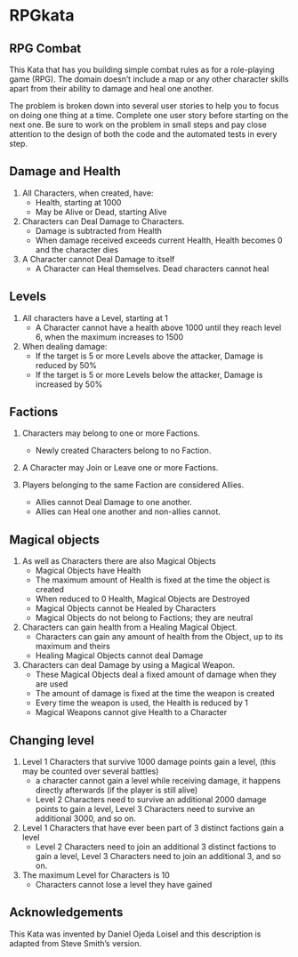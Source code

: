# RPGkata


## RPG Combat
This Kata that has you building simple combat rules as for a role-playing game (RPG). The domain doesn’t include a map or any other character skills apart from their ability to damage and heal one another.

The problem is broken down into several user stories to help you to focus on doing one thing at a time. Complete one user story before starting on the next one. Be sure to work on the problem in small steps and pay close attention to the design of both the code and the automated tests in every step.

## Damage and Health
1. All Characters, when created, have:
    * Health, starting at 1000
    * May be Alive or Dead, starting Alive
2. Characters can Deal Damage to Characters.
    * Damage is subtracted from Health
    * When damage received exceeds current Health, Health becomes 0 and the character dies
3. A Character cannot Deal Damage to itself
    * A Character can Heal themselves.
Dead characters cannot heal

## Levels
1. All characters have a Level, starting at 1
    * A Character cannot have a health above 1000 until they reach level 6, when the maximum increases to 1500
2. When dealing damage:
    * If the target is 5 or more Levels above the attacker, Damage is reduced by 50%
    * If the target is 5 or more Levels below the attacker, Damage is increased by 50%

## Factions
1. Characters may belong to one or more Factions.
    * Newly created Characters belong to no Faction.
2. A Character may Join or Leave one or more Factions.

3. Players belonging to the same Faction are considered Allies.
    * Allies cannot Deal Damage to one another.
    * Allies can Heal one another and non-allies cannot.

## Magical objects
1. As well as Characters there are also Magical Objects
    * Magical Objects have Health
    * The maximum amount of Health is fixed at the time the object is created
    * When reduced to 0 Health, Magical Objects are Destroyed
    * Magical Objects cannot be Healed by Characters
    * Magical Objects do not belong to Factions; they are neutral
2. Characters can gain health from a Healing Magical Object.
    * Characters can gain any amount of health from the Object, up to its maximum and theirs
    * Healing Magical Objects cannot deal Damage
3. Characters can deal Damage by using a Magical Weapon.
    * These Magical Objects deal a fixed amount of damage when they are used
    * The amount of damage is fixed at the time the weapon is created
    * Every time the weapon is used, the Health is reduced by 1
    * Magical Weapons cannot give Health to a Character


## Changing level
1. Level 1 Characters that survive 1000 damage points gain a level, (this may be counted over several battles)
    * a character cannot gain a level while receiving damage, it happens directly afterwards (if the player is still alive)
    * Level 2 Characters need to survive an additional 2000 damage points to gain a level, Level 3 Characters need to survive an additional 3000, and so on.
2. Level 1 Characters that have ever been part of 3 distinct factions gain a level
    * Level 2 Characters need to join an additional 3 distinct factions to gain a level, Level 3 Characters need to join an additional 3, and so on.
3. The maximum Level for Characters is 10
    * Characters cannot lose a level they have gained
## Acknowledgements
This Kata was invented by Daniel Ojeda Loisel and this description is adapted from Steve Smith’s version.